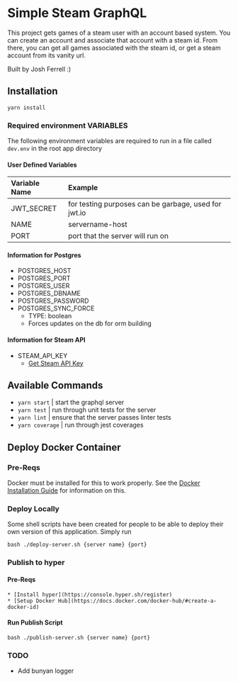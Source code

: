 # Simple Steam GraphQL

This project gets games of a steam user with an account based system. You can create an account and associate that account with a steam id. From there, you can get all games associated with the steam id, or get a steam account from its vanity url.

Built by Josh Ferrell :)

## Installation

```
yarn install
```

### Required environment VARIABLES
The following environment variables are required to run in a file called `dev.env` in the root app directory

#### User Defined Variables
| Variable Name | Example                                              |
|:--------------|:-----------------------------------------------------|
| JWT_SECRET    | for testing purposes can be garbage, used for jwt.io |
| NAME          | servername-host                                      |
| PORT          | port that the server will run on                     |

#### Information for Postgres
* POSTGRES_HOST
* POSTGRES_PORT
* POSTGRES_USER
* POSTGRES_DBNAME
* POSTGRES_PASSWORD
* POSTGRES_SYNC_FORCE
    * TYPE: boolean
    * Forces updates on the db for orm building

#### Information for Steam API
* STEAM_API_KEY
    * [Get Steam API Key](https://steamcommunity.com/dev/apikey)

## Available Commands

* `yarn start` | start the graphql server
* `yarn test` | run through unit tests for the server
* `yarn lint` | ensure that the server passes linter tests
* `yarn coverage` | run through jest coverages

## Deploy Docker Container

### Pre-Reqs
Docker must be installed for this to work properly. See the [Docker Installation Guide](https://docs.docker.com/engine/installation/) for information on this.

### Deploy Locally

Some shell scripts have been created for people to be able to deploy their own version of this application. Simply run
```
bash ./deploy-server.sh {server name} {port}
```

### Publish to hyper

#### Pre-Reqs

    * [Install hyper](https://console.hyper.sh/register)
    * [Setup Docker Hub](https://docs.docker.com/docker-hub/#create-a-docker-id)

#### Run Publish Script
```
bash ./publish-server.sh {server name} {port}
```

### TODO
* Add bunyan logger
